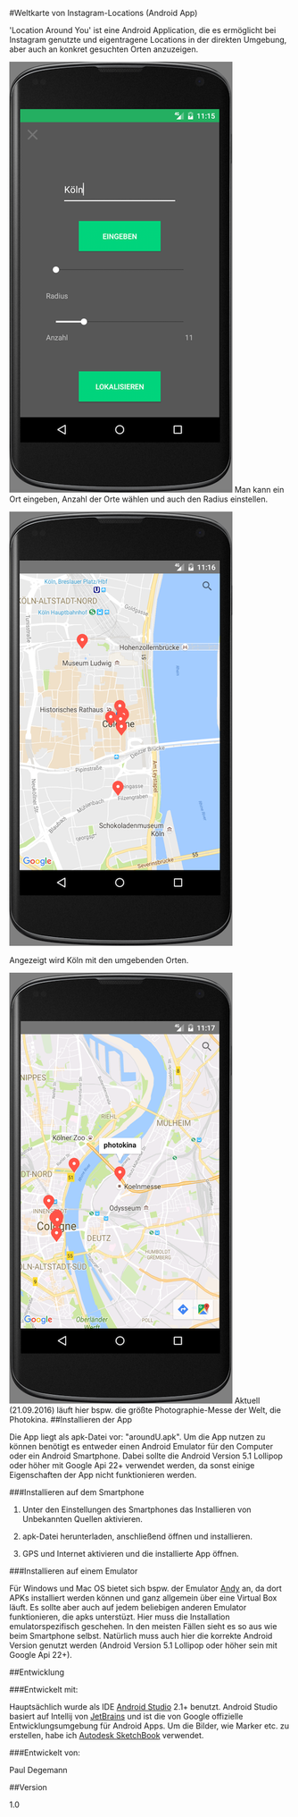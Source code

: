 #Weltkarte von Instagram-Locations (Android App)

'Location Around You' ist eine Android Application, die es ermöglicht bei Instagram genutzte und eigentragene Locations in der direkten Umgebung, aber auch an konkret gesuchten Orten anzuzeigen.



![](bild1.png "Auswahl und Eingabe")
Man kann ein Ort eingeben, Anzahl der Orte wählen und auch den Radius einstellen.

![](bild2.png "Köln")

Angezeigt wird Köln mit den umgebenden Orten.

![](bild3.png "photokina")
Aktuell (21.09.2016) läuft hier bspw. die größte Photographie-Messe der Welt, die Photokina.
##Installieren der App

Die App liegt als apk-Datei vor: "aroundU.apk".
Um die App nutzen zu können benötigt es entweder einen Android Emulator für den Computer oder ein Android Smartphone. Dabei sollte die Android Version 5.1 Lollipop oder höher mit Google Api 22+ verwendet werden, da sonst einige Eigenschaften der App nicht funktionieren werden.

###Installieren auf dem Smartphone

1. Unter den Einstellungen des Smartphones das Installieren von Unbekannten Quellen aktivieren.

2. apk-Datei herunterladen, anschließend öffnen und installieren.

3. GPS und Internet aktivieren und die installierte App öffnen.

###Installieren auf einem Emulator

Für Windows und Mac OS bietet sich bspw. der Emulator [Andy](http://www.andyroid.net) an, da dort APKs installiert werden können und ganz allgemein über eine Virtual Box läuft. Es sollte aber auch auf jedem beliebigen anderen Emulator funktionieren, die apks unterstüzt. Hier muss die Installation emulatorspezifisch geschehen. In den meisten Fällen sieht es so aus wie beim Smartphone selbst.
Natürlich muss auch hier die korrekte Android Version genutzt werden (Android Version 5.1 Lollipop oder höher sein mit Google Api 22+).

##Entwicklung

###Entwickelt mit:

Hauptsächlich wurde als IDE [Android Studio](https://developer.android.com/studio/index.html) 2.1+ benutzt. Android Studio basiert auf Intellij von [JetBrains](https://www.jetbrains.com) und ist die von Google offizielle Entwicklungsumgebung für Android Apps.
Um die Bilder, wie Marker etc. zu erstellen, habe ich [Autodesk SketchBook](https://itunes.apple.com/de/app/autodesk-sketchbook/id863486266?mt=12) verwendet.

###Entwickelt von:

Paul Degemann

##Version

1.0